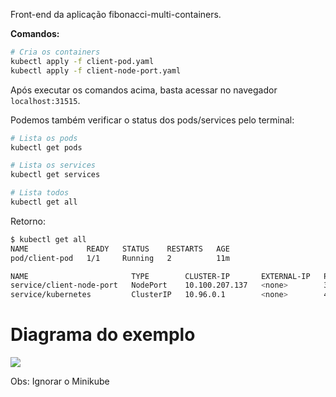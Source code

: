 Front-end da aplicação fibonacci-multi-containers.

**Comandos:**
```bash
# Cria os containers
kubectl apply -f client-pod.yaml
kubectl apply -f client-node-port.yaml
```

Após executar os comandos acima, basta acessar no navegador `localhost:31515`.

Podemos também verificar o status dos pods/services pelo terminal:

```bash
# Lista os pods
kubectl get pods

# Lista os services
kubectl get services

# Lista todos
kubectl get all
```

Retorno:
```bash
$ kubectl get all
NAME             READY   STATUS    RESTARTS   AGE
pod/client-pod   1/1     Running   2          11m

NAME                       TYPE        CLUSTER-IP       EXTERNAL-IP   PORT(S)          AGE
service/client-node-port   NodePort    10.100.207.137   <none>        3050:31515/TCP   11m
service/kubernetes         ClusterIP   10.96.0.1        <none>        443/TCP          24d
```

# Diagrama do exemplo

![](https://i.imgur.com/Sf0NA0i.png)

Obs: Ignorar o Minikube
